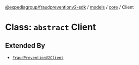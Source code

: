 [@expediagroup/fraudpreventionv2-sdk](../../../index.md) / [models](../../index.md) / [core](../index.md) / Client

# Class: `abstract` Client

## Extended By

- [`FraudPreventionV2Client`](../../../client/classes/FraudPreventionV2Client.md)
